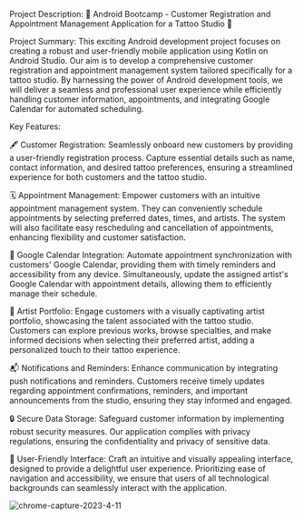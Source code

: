 Project Description: 📱 Android Bootcamp - Customer Registration and Appointment Management Application for a Tattoo Studio 💉

Project Summary:
This exciting Android development project focuses on creating a robust and user-friendly mobile application using Kotlin on Android Studio. Our aim is to develop a comprehensive customer registration and appointment management system tailored specifically for a tattoo studio. By harnessing the power of Android development tools, we will deliver a seamless and professional user experience while efficiently handling customer information, appointments, and integrating Google Calendar for automated scheduling.

Key Features:

🖋️ Customer Registration: Seamlessly onboard new customers by providing a user-friendly registration process. Capture essential details such as name, contact information, and desired tattoo preferences, ensuring a streamlined experience for both customers and the tattoo studio.

🗓️ Appointment Management: Empower customers with an intuitive appointment management system. They can conveniently schedule appointments by selecting preferred dates, times, and artists. The system will also facilitate easy rescheduling and cancellation of appointments, enhancing flexibility and customer satisfaction.

📅 Google Calendar Integration: Automate appointment synchronization with customers' Google Calendar, providing them with timely reminders and accessibility from any device. Simultaneously, update the assigned artist's Google Calendar with appointment details, allowing them to efficiently manage their schedule.

🎨 Artist Portfolio: Engage customers with a visually captivating artist portfolio, showcasing the talent associated with the tattoo studio. Customers can explore previous works, browse specialties, and make informed decisions when selecting their preferred artist, adding a personalized touch to their tattoo experience.

📬 Notifications and Reminders: Enhance communication by integrating push notifications and reminders. Customers receive timely updates regarding appointment confirmations, reminders, and important announcements from the studio, ensuring they stay informed and engaged.

🔒 Secure Data Storage: Safeguard customer information by implementing robust security measures. Our application complies with privacy regulations, ensuring the confidentiality and privacy of sensitive data.

👤 User-Friendly Interface: Craft an intuitive and visually appealing interface, designed to provide a delightful user experience. Prioritizing ease of navigation and accessibility, we ensure that users of all technological backgrounds can seamlessly interact with the application.

![chrome-capture-2023-4-11](https://github.com/zergivs/DandelionTattooStudioApp/assets/122318914/faec6544-b3ec-4e72-ac38-024b45692494)
